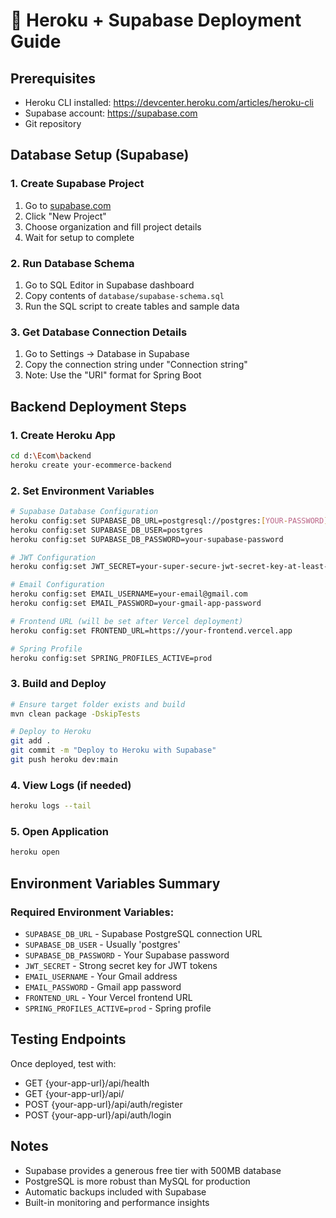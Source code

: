 # 🚀 Heroku + Supabase Deployment Guide

## Prerequisites
- Heroku CLI installed: https://devcenter.heroku.com/articles/heroku-cli
- Supabase account: https://supabase.com
- Git repository

## Database Setup (Supabase)

### 1. Create Supabase Project
1. Go to [supabase.com](https://supabase.com)
2. Click "New Project"
3. Choose organization and fill project details
4. Wait for setup to complete

### 2. Run Database Schema
1. Go to SQL Editor in Supabase dashboard
2. Copy contents of `database/supabase-schema.sql`
3. Run the SQL script to create tables and sample data

### 3. Get Database Connection Details
1. Go to Settings → Database in Supabase
2. Copy the connection string under "Connection string"
3. Note: Use the "URI" format for Spring Boot

## Backend Deployment Steps

### 1. Create Heroku App
```bash
cd d:\Ecom\backend
heroku create your-ecommerce-backend
```

### 2. Set Environment Variables
```bash
# Supabase Database Configuration
heroku config:set SUPABASE_DB_URL=postgresql://postgres:[YOUR-PASSWORD]@db.[PROJECT-REF].supabase.co:5432/postgres
heroku config:set SUPABASE_DB_USER=postgres
heroku config:set SUPABASE_DB_PASSWORD=your-supabase-password

# JWT Configuration
heroku config:set JWT_SECRET=your-super-secure-jwt-secret-key-at-least-32-characters-long

# Email Configuration
heroku config:set EMAIL_USERNAME=your-email@gmail.com
heroku config:set EMAIL_PASSWORD=your-gmail-app-password

# Frontend URL (will be set after Vercel deployment)
heroku config:set FRONTEND_URL=https://your-frontend.vercel.app

# Spring Profile
heroku config:set SPRING_PROFILES_ACTIVE=prod
```

### 3. Build and Deploy
```bash
# Ensure target folder exists and build
mvn clean package -DskipTests

# Deploy to Heroku
git add .
git commit -m "Deploy to Heroku with Supabase"
git push heroku dev:main
```

### 4. View Logs (if needed)
```bash
heroku logs --tail
```

### 5. Open Application
```bash
heroku open
```

## Environment Variables Summary

### Required Environment Variables:
- `SUPABASE_DB_URL` - Supabase PostgreSQL connection URL
- `SUPABASE_DB_USER` - Usually 'postgres'
- `SUPABASE_DB_PASSWORD` - Your Supabase password
- `JWT_SECRET` - Strong secret key for JWT tokens
- `EMAIL_USERNAME` - Your Gmail address
- `EMAIL_PASSWORD` - Gmail app password
- `FRONTEND_URL` - Your Vercel frontend URL
- `SPRING_PROFILES_ACTIVE=prod` - Spring profile

## Testing Endpoints
Once deployed, test with:
- GET {your-app-url}/api/health
- GET {your-app-url}/api/ 
- POST {your-app-url}/api/auth/register
- POST {your-app-url}/api/auth/login

## Notes
- Supabase provides a generous free tier with 500MB database
- PostgreSQL is more robust than MySQL for production
- Automatic backups included with Supabase
- Built-in monitoring and performance insights
